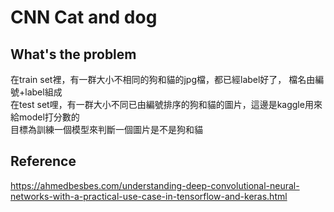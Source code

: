 # CNN Cat and dog
## What's the problem
在train set裡，有一群大小不相同的狗和貓的jpg檔，都已經label好了，
檔名由編號+label組成</br>
在test set哩，有一群大小不同已由編號排序的狗和貓的圖片，這邊是kaggle用來給model打分數的</br>
目標為訓練一個模型來判斷一個圖片是不是狗和貓</br>
## Reference
https://ahmedbesbes.com/understanding-deep-convolutional-neural-networks-with-a-practical-use-case-in-tensorflow-and-keras.html
